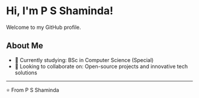 # Hi, I'm P S Shaminda!

Welcome to my GitHub profile.

## About Me
- 🌱 Currently studying: BSc in Computer Science (Special)
- 👯 Looking to collaborate on: Open-source projects and innovative tech solutions

---

⭐️ From P S Shaminda
